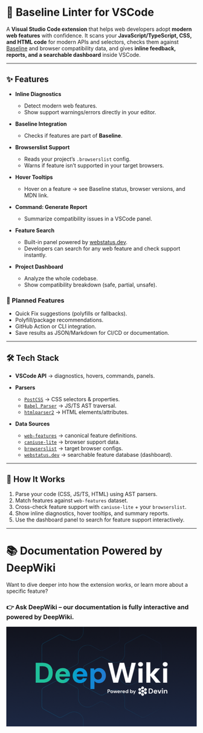 # 🔎 Baseline Linter for VSCode

A **Visual Studio Code extension** that helps web developers adopt **modern web features** with confidence.
It scans your **JavaScript/TypeScript, CSS, and HTML code** for modern APIs and selectors, checks them against [Baseline](https://web.dev/baseline/) and browser compatibility data, and gives **inline feedback, reports, and a searchable dashboard** inside VSCode.

---

## ✨ Features

- **Inline Diagnostics**

  - Detect modern web features.
  - Show support warnings/errors directly in your editor.

- **Baseline Integration**

  - Checks if features are part of **Baseline**.

- **Browserslist Support**

  - Reads your project’s `.browserslist` config.
  - Warns if feature isn’t supported in your target browsers.

- **Hover Tooltips**

  - Hover on a feature → see Baseline status, browser versions, and MDN link.

- **Command: Generate Report**

  - Summarize compatibility issues in a VSCode panel.

- **Feature Search**

  - Built-in panel powered by [webstatus.dev](https://webstatus.dev).
  - Developers can search for any web feature and check support instantly.

- **Project Dashboard**
  - Analyze the whole codebase.
  - Show compatibility breakdown (safe, partial, unsafe).

### 🔮 Planned Features

- Quick Fix suggestions (polyfills or fallbacks).
- Polyfill/package recommendations.
- GitHub Action or CLI integration.
- Save results as JSON/Markdown for CI/CD or documentation.

---

## 🛠 Tech Stack

- **VSCode API** → diagnostics, hovers, commands, panels.
- **Parsers**

  - [`PostCSS`](https://postcss.org/) → CSS selectors & properties.
  - [`Babel Parser`](https://babel.dev/) → JS/TS AST traversal.
  - [`htmlparser2`](https://www.npmjs.com/package/htmlparser2) → HTML elements/attributes.

- **Data Sources**

  - [`web-features`](https://www.npmjs.com/package/web-features) → canonical feature definitions.
  - [`caniuse-lite`](https://www.npmjs.com/package/caniuse-lite) → browser support data.
  - [`browserslist`](https://github.com/browserslist/browserslist) → target browser configs.
  - [`webstatus.dev`](https://webstatus.dev) → searchable feature database (dashboard).

---

## 🚀 How It Works

1. Parse your code (CSS, JS/TS, HTML) using AST parsers.
2. Match features against `web-features` dataset.
3. Cross-check feature support with `caniuse-lite` + your `browserslist`.
4. Show inline diagnostics, hover tooltips, and summary reports.
5. Use the dashboard panel to search for feature support interactively.

---

# 📚 Documentation Powered by DeepWiki

Want to dive deeper into how the extension works, or learn more about a specific feature?

### 👉 Ask DeepWiki – our documentation is fully interactive and powered by DeepWiki.

<div align="center"><a href="https://deepwiki.com/Mangesh636/baseline-linter"><img src="./public/deep-wiki.png" alt="Ask DeepWiki"></a></div>
